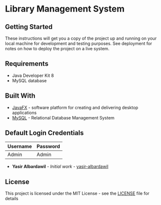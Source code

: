# Library Management System

## Getting Started

These instructions will get you a copy of the project up and running on your local machine for development and testing purposes. See deployment for notes on how to deploy the project on a live system.

## Requirements

* Java Developer Kit 8
* MySQL database


## Built With

* [JavaFX]() - software platform for creating and delivering desktop applications
* [MySQL](https://www.mysql.com/) - Relational Database Management System

## Default Login Credentials
| Username  | Password |
| ------------- | ------------- |
| Admin | Admin |

* **Yasir Albardawil** - *Initial work* - [yasir-albardawil](https://github.com/yasir-albardawil)


## License

This project is licensed under the MIT License - see the [LICENSE](LICENSE) file for details


